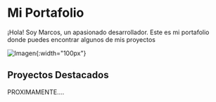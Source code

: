 # Mi Portafolio

¡Hola! Soy Marcos, un apasionado desarrollador. Este es mi portafolio donde puedes encontrar algunos de mis proyectos 

![Imagen](https://i.etsystatic.com/32887768/r/il/528684/3732159293/il_1080xN.3732159293_61i5.jpg){:width="100px"}



## Proyectos Destacados
PROXIMAMENTE....
